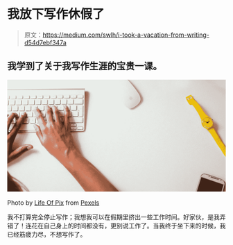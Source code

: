 # 我放下写作休假了

> 原文：<https://medium.com/swlh/i-took-a-vacation-from-writing-d54d7ebf347a>

## 我学到了关于我写作生涯的宝贵一课。

![](img/4d196d34f4e853ad63dbb03b6ecd56f1.png)

Photo by [Life Of Pix](https://www.pexels.com/@life-of-pix?utm_content=attributionCopyText&utm_medium=referral&utm_source=pexels) from [Pexels](https://www.pexels.com/photo/keyboard-desk-wristwatch-watch-8264/?utm_content=attributionCopyText&utm_medium=referral&utm_source=pexels)

我不打算完全停止写作；我想我可以在假期里挤出一些工作时间。好家伙，是我弄错了！连花在自己身上的时间都没有，更别说工作了。当我终于坐下来的时候，我已经筋疲力尽，不想写作了。